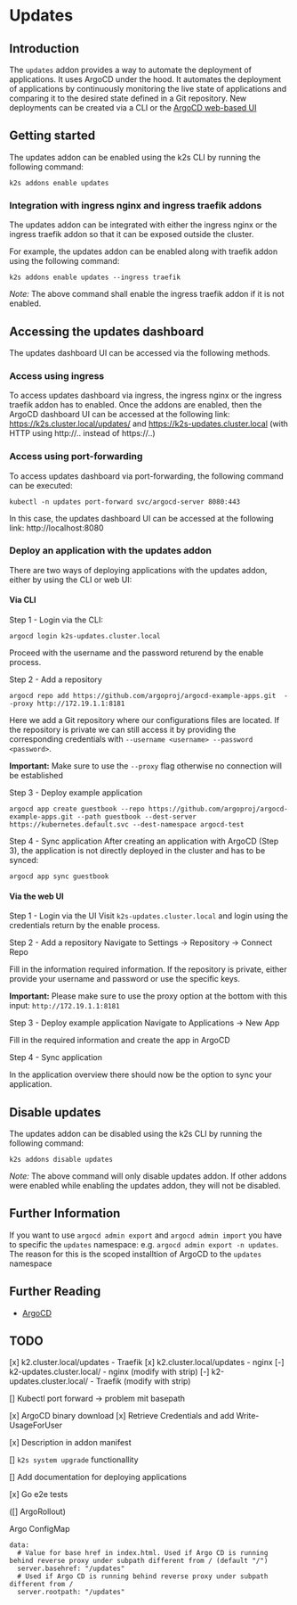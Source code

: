 <!--
SPDX-FileCopyrightText: © 2023 Siemens Healthcare GmbH

SPDX-License-Identifier: MIT
-->

# Updates

## Introduction

The `updates` addon provides a way to automate the deployment of applications. It uses ArgoCD under the hood. It automates the deployment of applications by continuously monitoring the live state of applications and comparing it to the desired state defined in a Git repository. New deployments can be created via a CLI or the [ArgoCD web-based UI](https://argo-cd.readthedocs.io/en/stable/getting_started/#creating-apps-via-ui)

## Getting started

The updates addon can be enabled using the k2s CLI by running the following command:
```
k2s addons enable updates
```

### Integration with ingress nginx and ingress traefik addons

The updates addon can be integrated with either the ingress nginx or the ingress traefik addon so that it can be exposed outside the cluster.

For example, the updates addon can be enabled along with traefik addon using the following command:
```
k2s addons enable updates --ingress traefik
```
_Note:_ The above command shall enable the ingress traefik addon if it is not enabled.

## Accessing the updates dashboard

The updates dashboard UI can be accessed via the following methods.

### Access using ingress

To access updates dashboard via ingress, the ingress nginx or the ingress traefik addon has to enabled.
Once the addons are enabled, then the ArgoCD dashboard UI can be accessed at the following link: https://k2s.cluster.local/updates/ and https://k2s-updates.cluster.local (with HTTP using http://.. instead of https://..)

### Access using port-forwarding

To access updates dashboard via port-forwarding, the following command can be executed:
```
kubectl -n updates port-forward svc/argocd-server 8080:443
```
In this case, the updates dashboard UI can be accessed at the following link: http://localhost:8080

### Deploy an application with the updates addon

There are two ways of deploying applications with the updates addon, either by using the CLI or web UI:

#### Via CLI

Step 1 - Login via the CLI:
```
argocd login k2s-updates.cluster.local
```
Proceed with the username and the password returend by the enable process.

Step 2 - Add a repository 
```
argocd repo add https://github.com/argoproj/argocd-example-apps.git  --proxy http://172.19.1.1:8181
```
Here we add a Git repository where our configurations files are located. If the repository is private we can still access it by providing the corresponding credentials with `--username <username> --password <password>`.

**Important:** Make sure to use the `--proxy` flag otherwise no connection will be established

Step 3 - Deploy example application
```
argocd app create guestbook --repo https://github.com/argoproj/argocd-example-apps.git --path guestbook --dest-server https://kubernetes.default.svc --dest-namespace argocd-test
```

Step 4 - Sync application
After creating an application with ArgoCD (Step 3), the application is not directly deployed in the cluster and has to be synced:
```
argocd app sync guestbook
```

#### Via the web UI

Step 1 - Login via the UI
Visit `k2s-updates.cluster.local` and login using the credentials return by the enable process.

Step 2 - Add a repository
Navigate to Settings -> Repository -> Connect Repo

Fill in the information required information. If the repository is private, either provide your username and password or use the specific keys.

**Important:** Please make sure to use the proxy option at the bottom with this input: `http://172.19.1.1:8181`

Step 3 - Deploy example application
Navigate to Applications -> New App 

Fill in the required information and create the app in ArgoCD

Step 4 - Sync application

In the application overview there should now be the option to sync your application.

## Disable updates

The updates addon can be disabled using the k2s CLI by running the following command:
```
k2s addons disable updates
```

_Note:_ The above command will only disable updates addon. If other addons were enabled while enabling the updates addon, they will not be disabled.

## Further Information

If you want to use `argocd admin export` and `argocd admin import` you have to specific the `updates` namespace: e.g. `argocd admin export -n updates`.
The reason for this is the scoped installtion of ArgoCD to the `updates` namespace 

## Further Reading
- [ArgoCD](https://argo-cd.readthedocs.io/en/stable/)

## TODO
[x] k2.cluster.local/updates - Traefik
[x] k2.cluster.local/updates - nginx
[-] k2-updates.cluster.local/ - nginx (modify with strip)
[-] k2-updates.cluster.local/ - Traefik (modify with strip)

[] Kubectl port forward -> problem mit basepath

[x] ArgoCD binary download
[x] Retrieve Credentials and add Write-UsageForUser

[x] Description in addon manifest

[] `k2s system upgrade` functionallity

[] Add documentation for deploying applications

[x] Go e2e tests

([] ArgoRollout)

Argo ConfigMap
```
data:
  # Value for base href in index.html. Used if Argo CD is running behind reverse proxy under subpath different from / (default "/")
  server.basehref: "/updates"
  # Used if Argo CD is running behind reverse proxy under subpath different from /
  server.rootpath: "/updates"
```



